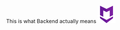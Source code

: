 This is what Backend actually means
![backend](https://github.com/adam-p/markdown-here/raw/master/src/common/images/icon48.png "Logo Title Text 1")
